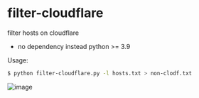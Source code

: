 # filter-cloudflare
filter hosts on cloudflare

* no dependency instead python >= 3.9

Usage:

```bash
$ python filter-cloudflare.py -l hosts.txt > non-clodf.txt
```

![image](https://github.com/s3rgeym/filter-cloudflare/assets/12753171/6346a616-8d05-471c-90f6-645812ab73f5)
